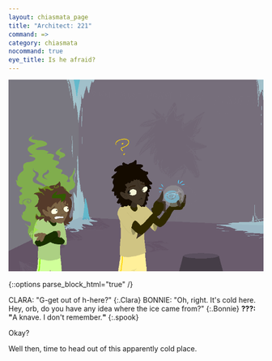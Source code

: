 ```yaml
---
layout: chiasmata_page
title: "Architect: 221"
command: =>
category: chiasmata
nocommand: true
eye_title: Is he afraid?
---
```


![221](/chiasmata/images/narrative/220.png)

{::options parse_block_html="true" /}
<div class="dialogue">
CLARA: "G-get out of h-here?" 
{:.Clara}
BONNIE: "Oh, right. It's cold here. Hey, orb, do you have any idea where the ice came from?" 
{:.Bonnie}
<b>???: "</b>A knave. I don't remember.<b>"</b> 
{:.spook}
</div>

Okay?

Well then, time to head out of this apparently cold place.